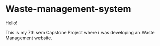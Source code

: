 # Waste-management-system

Hello!


This is my 7th sem Capstone Project where i was developing an Waste Management website. 
